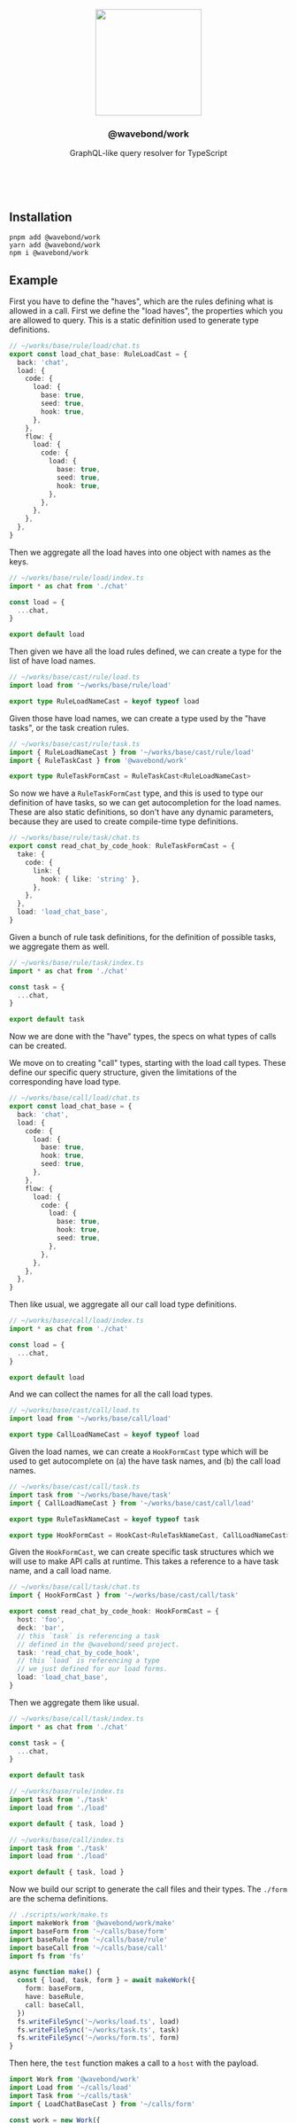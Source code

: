 <br/>
<br/>
<br/>
<br/>
<br/>
<br/>
<br/>

<p align='center'>
  <img src='https://github.com/wavebond/call.js/blob/make/view/base.gif?raw=true' height='192'>
</p>

<h3 align='center'>@wavebond/work</h3>
<p align='center'>
  GraphQL-like query resolver for TypeScript
</p>

<br/>
<br/>
<br/>

## Installation

```
pnpm add @wavebond/work
yarn add @wavebond/work
npm i @wavebond/work
```

## Example

First you have to define the "haves", which are the rules defining what
is allowed in a call. First we define the "load haves", the properties
which you are allowed to query. This is a static definition used to
generate type definitions.

```ts
// ~/works/base/rule/load/chat.ts
export const load_chat_base: RuleLoadCast = {
  back: 'chat',
  load: {
    code: {
      load: {
        base: true,
        seed: true,
        hook: true,
      },
    },
    flow: {
      load: {
        code: {
          load: {
            base: true,
            seed: true,
            hook: true,
          },
        },
      },
    },
  },
}
```

Then we aggregate all the load haves into one object with names as the
keys.

```ts
// ~/works/base/rule/load/index.ts
import * as chat from './chat'

const load = {
  ...chat,
}

export default load
```

Then given we have all the load rules defined, we can create a type for
the list of have load names.

```ts
// ~/works/base/cast/rule/load.ts
import load from '~/works/base/rule/load'

export type RuleLoadNameCast = keyof typeof load
```

Given those have load names, we can create a type used by the "have
tasks", or the task creation rules.

```ts
// ~/works/base/cast/rule/task.ts
import { RuleLoadNameCast } from '~/works/base/cast/rule/load'
import { RuleTaskCast } from '@wavebond/work'

export type RuleTaskFormCast = RuleTaskCast<RuleLoadNameCast>
```

So now we have a `RuleTaskFormCast` type, and this is used to type our
definition of have tasks, so we can get autocompletion for the load
names. These are also static definitions, so don't have any dynamic
parameters, because they are used to create compile-time type
definitions.

```ts
// ~/works/base/rule/task/chat.ts
export const read_chat_by_code_hook: RuleTaskFormCast = {
  take: {
    code: {
      link: {
        hook: { like: 'string' },
      },
    },
  },
  load: 'load_chat_base',
}
```

Given a bunch of rule task definitions, for the definition of possible
tasks, we aggregate them as well.

```ts
// ~/works/base/rule/task/index.ts
import * as chat from './chat'

const task = {
  ...chat,
}

export default task
```

Now we are done with the "have" types, the specs on what types of calls
can be created.

We move on to creating "call" types, starting with the load call types.
These define our specific query structure, given the limitations of the
corresponding have load type.

```ts
// ~/works/base/call/load/chat.ts
export const load_chat_base = {
  back: 'chat',
  load: {
    code: {
      load: {
        base: true,
        hook: true,
        seed: true,
      },
    },
    flow: {
      load: {
        code: {
          load: {
            base: true,
            hook: true,
            seed: true,
          },
        },
      },
    },
  },
}
```

Then like usual, we aggregate all our call load type definitions.

```ts
// ~/works/base/call/load/index.ts
import * as chat from './chat'

const load = {
  ...chat,
}

export default load
```

And we can collect the names for all the call load types.

```ts
// ~/works/base/cast/call/load.ts
import load from '~/works/base/call/load'

export type CallLoadNameCast = keyof typeof load
```

Given the load names, we can create a `HookFormCast` type which will be
used to get autocomplete on (a) the have task names, and (b) the call
load names.

```ts
// ~/works/base/cast/call/task.ts
import task from '~/works/base/have/task'
import { CallLoadNameCast } from '~/works/base/cast/call/load'

export type RuleTaskNameCast = keyof typeof task

export type HookFormCast = HookCast<RuleTaskNameCast, CallLoadNameCast>
```

Given the `HookFormCast`, we can create specific task structures which
we will use to make API calls at runtime. This takes a reference to a
have task name, and a call load name.

```ts
// ~/works/base/call/task/chat.ts
import { HookFormCast } from '~/works/base/cast/call/task'

export const read_chat_by_code_hook: HookFormCast = {
  host: 'foo',
  deck: 'bar',
  // this `task` is referencing a task
  // defined in the @wavebond/seed project.
  task: 'read_chat_by_code_hook',
  // this `load` is referencing a type
  // we just defined for our load forms.
  load: 'load_chat_base',
}
```

Then we aggregate them like usual.

```ts
// ~/works/base/call/task/index.ts
import * as chat from './chat'

const task = {
  ...chat,
}

export default task
```

```ts
// ~/works/base/rule/index.ts
import task from './task'
import load from './load'

export default { task, load }
```

```ts
// ~/works/base/call/index.ts
import task from './task'
import load from './load'

export default { task, load }
```

Now we build our script to generate the call files and their types. The
`./form` are the schema definitions.

```ts
// ./scripts/work/make.ts
import makeWork from '@wavebond/work/make'
import baseForm from '~/calls/base/form'
import baseRule from '~/calls/base/rule'
import baseCall from '~/calls/base/call'
import fs from 'fs'

async function make() {
  const { load, task, form } = await makeWork({
    form: baseForm,
    have: baseRule,
    call: baseCall,
  })
  fs.writeFileSync('~/works/load.ts', load)
  fs.writeFileSync('~/works/task.ts', task)
  fs.writeFileSync('~/works/form.ts', form)
}
```

Then here, the `test` function makes a call to a `host` with the
payload.

```ts
import Work from '@wavebond/work'
import Load from '~/calls/load'
import Task from '~/calls/task'
import { LoadChatBaseCast } from '~/calls/form'

const work = new Work({
  host: 'http://localhost:3000',
  // set auth token for seed.surf
  code: process.env.SEED_CODE
  // load the generated types for making calls.
  load: Load,
  task: Task,
})

async function test() {
  const back = await work.call<LoadChatBaseCast>('read_chat_by_code_hook', {
    take: {
      find: {
        form: 'test',
        link: ['code', 'hook'],
        test: '=',
        bond: 'tibetan',
      },
    },
    load: {
      flow: {
        take: {
          curb: 1000,
          sort: [
            {
              link: ['code', 'hook'],
              bond: 'fall',
            }
          ]
        },
        load: {
          code: {
            load: {
              hook: true
            }
          }
        }
      }
    }
  })

  console.log(back)
  // {
  //   form: 'call_back',
  //   code: {
  //     mark: 'rise', // it's a good response
  //     call: 200
  //   },
  //   load: {
  //     form: 'chat',
  //     code: {
  //       base: '129381983918',
  //       hook: 'tibetan',
  //       seed: 'mbdzkv'
  //     },
  //     flow: {
  //       size: 296,
  //       load: [
  //         {
  //           code: {
  //             base: '329391982911',
  //             hook: 'foo',
  //             seed: 'mbfztn'
  //           }
  //         },
  //         // ...
  //       ]
  //     }
  //   }
  // }

  const back = await work.call<LoadChatBaseCast>('read_chat_by_code_hook', {
    take: {
      find: {
        form: 'test',
        link: ['code', 'hook'],
        bond: 'oops',
      }
    },
  })

  console.log(back)
  // {
  //   form: 'call_back',
  //   code: {
  //     mark: 'fall', // it's a bad response
  //     call: 404
  //   },
  // }
}
```

Under the hood, this will make a `POST` request to the `host` with this
JSON body:

```ts
{
  form: 'call',
  task: 'read_chat_by_code_hook',
  host: 'foo',
  deck: 'bar',
  code: '12321',
  take: {
    find: {
      form: 'test',
      link: ['code', 'hook'],
      test: '=',
      bond: 'tibetan',
    },
  },
  load: {
    code: {
      load: {
        base: true,
        hook: true,
        seed: true,
      },
    },
    flow: {
      take: {
        curb: 1000,
        sort: [
          {
            link: ['code', 'hook'],
            bond: 'fall',
          }
        ],
      },
      load: {
        code: {
          load: {
            base: true,
            hook: true,
            seed: true,
          },
        },
      },
    }
  }
}
```

Then you will need to implement a handler for this call in the host/deck
namespace.

```ts
import {
  ReadChatByCodeHookCallTake,
  ReadChatByCodeHookCallCast,
} from '~/works/form'

export const readChatByCodeHook = (
  call: ReadChatByCodeHookCallCast,
) => {
  const callHead = ReadChatByCodeHookCallTake.parse(call)
  // do SQL stuff on these parsed inputs.
  const back = {}
  return back
}
```

We have a base tool to perform CRUD operations on each record type.

```ts
import { ReadChatCallCast, ReadChatCallTake } from '~/works/form'
import mesh from '~/bindings/mesh'

export const readChatByCodeHook = async (
  call: Cast.ReadChatByCodeHookCall,
) => {
  const callHead = Take.ReadChatByCodeHookCall.parse(call)
  // do SQL stuff on these parsed inputs.
  const back = await mesh.read(callHead)
  return back
}
```

Perhaps the `mesh` looks like this:

```ts
const base = {
  chat,
  flow,
}

export default new Mesh(base)
```

```ts
export const read = (mesh, call) => {}

export const make = (mesh, call) => {}
```

## License

MIT

## WaveBond

This is being developed by the folks at [WaveBond](https://wave.bond), a
California-based project for helping humanity master information and
computation. WaveBond started off in the winter of 2008 as a spark of an
idea, to forming a company 10 years later in the winter of 2018, to a
seed of a project just beginning its development phases. It is entirely
bootstrapped by working full time and running
[Etsy](https://etsy.com/shop/wavebond) and
[Amazon](https://www.amazon.com/s?rh=p_27%3AMount+Build) shops. Also
find us on [Facebook](https://www.facebook.com/wavebond),
[Twitter](https://twitter.com/_wavebond), and
[LinkedIn](https://www.linkedin.com/company/wavebond). Check out our
other GitHub projects as well!
